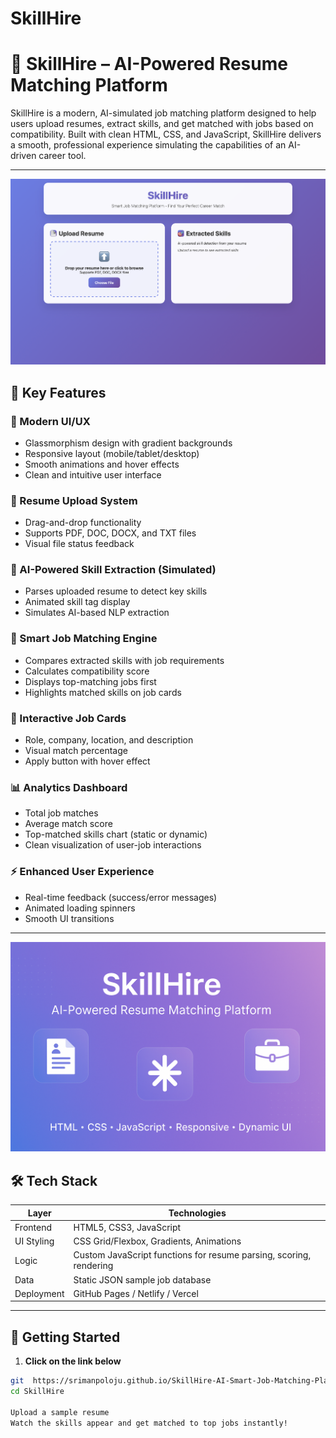 # SkillHire

# 💼 SkillHire – AI-Powered Resume Matching Platform

SkillHire is a modern, AI-simulated job matching platform designed to help users upload resumes, extract skills, and get matched with jobs based on compatibility. Built with clean HTML, CSS, and JavaScript, SkillHire delivers a smooth, professional experience simulating the capabilities of an AI-driven career tool.

---
![SkillHire Banner](./Banner.png)

## 🌟 Key Features

### 🎨 Modern UI/UX
- Glassmorphism design with gradient backgrounds
- Responsive layout (mobile/tablet/desktop)
- Smooth animations and hover effects
- Clean and intuitive user interface

### 📄 Resume Upload System
- Drag-and-drop functionality
- Supports PDF, DOC, DOCX, and TXT files
- Visual file status feedback

### 🤖 AI-Powered Skill Extraction (Simulated)
- Parses uploaded resume to detect key skills
- Animated skill tag display
- Simulates AI-based NLP extraction

### 🎯 Smart Job Matching Engine
- Compares extracted skills with job requirements
- Calculates compatibility score
- Displays top-matching jobs first
- Highlights matched skills on job cards

### 🧾 Interactive Job Cards
- Role, company, location, and description
- Visual match percentage
- Apply button with hover effect

### 📊 Analytics Dashboard
- Total job matches
- Average match score
- Top-matched skills chart (static or dynamic)
- Clean visualization of user-job interactions

### ⚡ Enhanced User Experience
- Real-time feedback (success/error messages)
- Animated loading spinners
- Smooth UI transitions

---
![SkillHire Banner](./banner.png)

## 🛠️ Tech Stack

| Layer        | Technologies               |
|--------------|----------------------------|
| Frontend     | HTML5, CSS3, JavaScript    |
| UI Styling   | CSS Grid/Flexbox, Gradients, Animations |
| Logic        | Custom JavaScript functions for resume parsing, scoring, rendering |
| Data         | Static JSON sample job database |
| Deployment   | GitHub Pages / Netlify / Vercel |

---

## 🚀 Getting Started

1. **Click on the link below**
```bash
git  https://srimanpoloju.github.io/SkillHire-AI-Smart-Job-Matching-Platform/
cd SkillHire

Upload a sample resume
Watch the skills appear and get matched to top jobs instantly!
